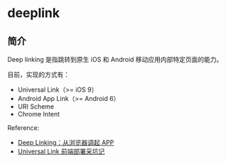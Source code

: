 # deeplink

## 简介

Deep linking 是指跳转到原生 iOS 和 Android 移动应用内部特定页面的能力。

目前，实现的方式有：

- Universal Link（>= iOS 9）
- Android App Link（>= Android 6）
- URI Scheme
- Chrome Intent

Reference:

- [Deep Linking：从浏览器调起 APP](https://harttle.land/2017/12/24/launch-app-from-browser.html)
- [Universal Link 前端部署采坑记](https://awhisper.github.io/2017/09/02/universallink/)